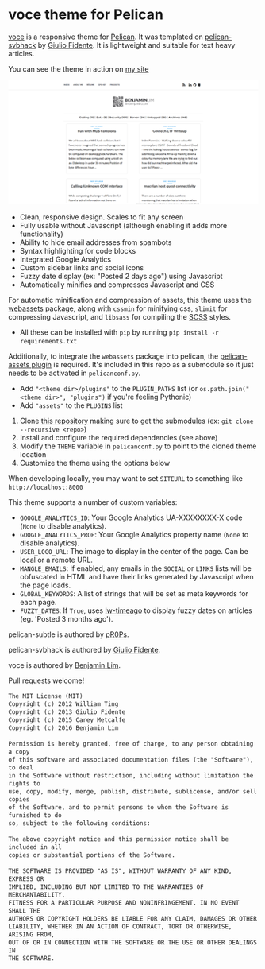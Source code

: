voce theme for Pelican
======================

[voce](https://github.com/limbenjamin/voce) is a responsive theme for [Pelican](http://getpelican.com). It was templated on [pelican-svbhack](https://github.com/gfidente/pelican-svbhack) by [Giulio Fidente](https://github.com/giulivo). It is lightweight and suitable for text heavy articles.

You can see the theme in action on [my site](https://limbenjamin.com/)

![theme screenshot](https://github.com/limbenjamin/voce/raw/master/screenshot.png)

- Clean, responsive design. Scales to fit any screen
- Fully usable without Javascript (although enabling it adds more functionality)
- Ability to hide email addresses from spambots
- Syntax highlighting for code blocks
- Integrated Google Analytics
- Custom sidebar links and social icons
- Fuzzy date display (ex: "Posted 2 days ago") using Javascript
- Automatically minifies and compresses Javascript and CSS

For automatic minification and compression of assets, this theme uses the
[webassets](https://webassets.readthedocs.org/) package, along with `cssmin` for
minifying css, `slimit` for compressing Javascript, and `libsass` for
compiling the [SCSS](http://www.sass-lang.com) styles.

- All these can be installed with `pip` by running `pip install -r requirements.txt`

Additionally, to integrate the `webassets` package into pelican, the [pelican-assets plugin](https://github.com/pR0Ps/pelican-assets)
is required. It's included in this repo as a submodule so it just needs to be
activated in `pelicanconf.py`.

- Add `"<theme dir>/plugins"` to the `PLUGIN_PATHS` list (or `os.path.join("<theme dir>", "plugins")` if you're feeling Pythonic)
- Add `"assets"` to the `PLUGINS` list

1. Clone [this repository](https://github.com/limbenjamin/voce) making sure to get the submodules (ex: `git clone --recursive <repo>`)
2. Install and configure the required dependencies (see above)
3. Modify the `THEME` variable in `pelicanconf.py` to point to the cloned theme location
4. Customize the theme using the options below

When developing locally, you may want to set `SITEURL` to something like `http://localhost:8000`

This theme supports a number of custom variables:

- `GOOGLE_ANALYTICS_ID`: Your Google Analytics UA-XXXXXXXX-X code (`None` to disable analytics).
- `GOOGLE_ANALYTICS_PROP`: Your Google Analytics property name (`None` to disable analytics).
- `USER_LOGO_URL`: The image to display in the center of the page. Can be local or a remote URL.
- `MANGLE_EMAILS`: If enabled, any emails in the `SOCIAL` or `LINKS` lists will be obfuscated in HTML and have their links generated by Javascript when the page loads.
- `GLOBAL_KEYWORDS`: A list of strings that will be set as meta keywords for each page.
- `FUZZY_DATES`: If `True`, uses [lw-timeago](https://github.com/pR0Ps/lw-timeago) to display fuzzy dates on articles (eg. 'Posted 3 months ago').

pelican-subtle is authored by [pR0Ps](https://github.com/pR0Ps).

pelican-svbhack is authored by [Giulio Fidente](https://github.com/giulivo).

voce is authored by [Benjamin Lim](https://github.com/limbenjamin).

Pull requests welcome!
```
The MIT License (MIT)
Copyright (c) 2012 William Ting
Copyright (c) 2013 Giulio Fidente
Copyright (c) 2015 Carey Metcalfe
Copyright (c) 2016 Benjamin Lim

Permission is hereby granted, free of charge, to any person obtaining a copy
of this software and associated documentation files (the "Software"), to deal
in the Software without restriction, including without limitation the rights to
use, copy, modify, merge, publish, distribute, sublicense, and/or sell copies
of the Software, and to permit persons to whom the Software is furnished to do
so, subject to the following conditions:

The above copyright notice and this permission notice shall be included in all
copies or substantial portions of the Software.

THE SOFTWARE IS PROVIDED "AS IS", WITHOUT WARRANTY OF ANY KIND, EXPRESS OR
IMPLIED, INCLUDING BUT NOT LIMITED TO THE WARRANTIES OF MERCHANTABILITY,
FITNESS FOR A PARTICULAR PURPOSE AND NONINFRINGEMENT. IN NO EVENT SHALL THE
AUTHORS OR COPYRIGHT HOLDERS BE LIABLE FOR ANY CLAIM, DAMAGES OR OTHER
LIABILITY, WHETHER IN AN ACTION OF CONTRACT, TORT OR OTHERWISE, ARISING FROM,
OUT OF OR IN CONNECTION WITH THE SOFTWARE OR THE USE OR OTHER DEALINGS IN
THE SOFTWARE.
```
